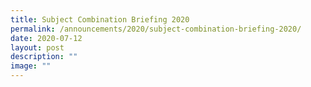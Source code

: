 ```yaml
---
title: Subject Combination Briefing 2020
permalink: /announcements/2020/subject-combination-briefing-2020/
date: 2020-07-12
layout: post
description: ""
image: ""
---
```

